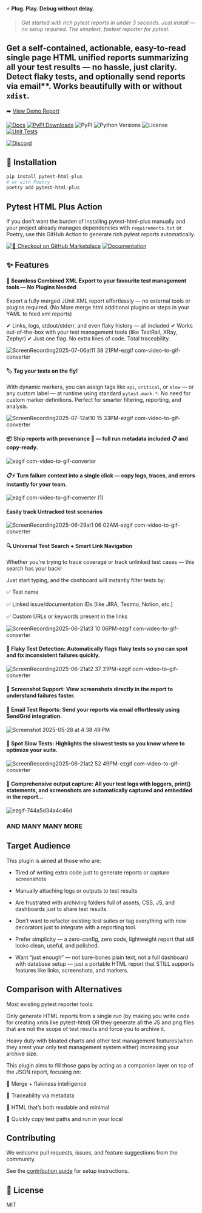 ⚡ **Plug. Play. Debug without delay.**  
> _Get started with rich pytest reports in under 3 seconds. Just install — no setup required. The simplest, fastest reporter for pytest._

## Get a self-contained, actionable, easy-to-read single page HTML unified reports summarizing all your test results — no hassle, just clarity. Detect **flaky tests**, and optionally send reports via email**. Works beautifully with or without `xdist`.

➡️ [View Demo Report](https://reporterplus.github.io/pytest-html-plus/)

[![Docs](https://img.shields.io/badge/docs-online-blue)](https://pytest-html-plus.readthedocs.io/en/main/) [![PyPI Downloads](https://static.pepy.tech/badge/pytest-html-plus)](https://pepy.tech/projects/pytest-html-plus) ![PyPI](https://img.shields.io/pypi/v/pytest-html-plus) ![Python Versions](https://img.shields.io/pypi/pyversions/pytest-html-plus)  ![License](https://img.shields.io/pypi/l/pytest-html-plus)  [![Unit Tests](https://github.com/reach2jeyan/pytest-report-plus/actions/workflows/unit-test.yml/badge.svg)](https://github.com/reach2jeyan/pytest-report-plus/actions/workflows/unit-test.yml)

[![Discord](https://img.shields.io/discord/1377581416337903646?labelColor=black&logo=discord&logoColor=c20a71&style=for-the-badge&color=c20a71)](https://discord.gg/nUNZ9crf) 

## 🚀 Installation

```bash
pip install pytest-html-plus
# or with Poetry
poetry add pytest-html-plus
```

## Pytest HTML Plus Action

If you don’t want the burden of installing pytest-html-plus manually and your project already manages dependencies with `requirements.txt` or Poetry, use this GitHub Action to generate rich pytest reports automatically.

[![🚀 Checkout on GitHub Marketplace](https://img.shields.io/badge/Marketplace-Pytest%20HTML%20Plus-blue?logo=github)](https://github.com/marketplace/actions/pytest-html-plus-action)
[![Documentation](https://img.shields.io/badge/docs-readthedocs.io-brightgreen)](https://pytest-html-plus.readthedocs.io/en/main/marketplace/usage.html)

## ✨ Features

#### 🧩 Seamless Combined XML Export to your favourite test management tools — No Plugins Needed
Export a fully merged JUnit XML report effortlessly — no external tools or plugins required. (No More merge html additional plugins or steps in your YAML to feed xml reports)

✔ Links, logs, stdout/stderr, and even flaky history — all included
✔ Works out-of-the-box with your test management tools (like TestRail, XRay, Zephyr)
✔ Just one flag. No extra lines of code. Total traceability.


![ScreenRecording2025-07-06at11 38 21PM-ezgif com-video-to-gif-converter](https://github.com/user-attachments/assets/02da5cc9-7ef5-4a3a-a475-88907964a9c6)

#### 🏷️ Tag your tests on the fly!
With dynamic markers, you can assign tags like `api`, `critical`, or `slow` — or any custom label — at runtime using standard `pytest.mark.*`.
No need for custom marker definitions. Perfect for smarter filtering, reporting, and analysis.

![ScreenRecording2025-07-12at10 15 33PM-ezgif com-video-to-gif-converter](https://github.com/user-attachments/assets/f000388f-cdbc-418d-829b-a54309b8ffc4)

#### 📦 Ship reports with provenance 📜 — full run metadata included 📋 and copy-ready.

![ezgif com-video-to-gif-converter](https://github.com/user-attachments/assets/fa397d22-e40b-4e4a-9321-a2e88aea1c08)

#### 📋⚡ Turn failure context into a single click — copy logs, traces, and errors instantly for your team.

![ezgif com-video-to-gif-converter (1)](https://github.com/user-attachments/assets/396e8cf6-862b-4619-82bf-81a8eae8e7b6)

#### Easily track Untracked test scenarios

![ScreenRecording2025-06-29at1 06 02AM-ezgif com-video-to-gif-converter](https://github.com/user-attachments/assets/af40622f-f548-44a5-982b-344c74a65e13)


#### 🔍 Universal Test Search + Smart Link Navigation

Whether you're trying to trace coverage or track unlinked test cases — this search has your back!

Just start typing, and the dashboard will instantly filter tests by:

✅ Test name

✅ Linked issue/documentation IDs (like JIRA, Testmo, Notion, etc.)

✅ Custom URLs or keywords present in the links

![ScreenRecording2025-06-21at3 10 06PM-ezgif com-video-to-gif-converter](https://github.com/user-attachments/assets/f81c9a81-f98d-4151-ad7a-c1184cd199eb)

#### 🔄 Flaky Test Detection: Automatically flags flaky tests so you can spot and fix inconsistent failures quickly.

![ScreenRecording2025-06-21at2 37 31PM-ezgif com-video-to-gif-converter](https://github.com/user-attachments/assets/90f694bf-189c-45e1-8e1d-7acd2a975f91)

#### 📸 Screenshot Support: View screenshots directly in the report to understand failures faster.

#### 📧 Email Test Reports: Send your reports via email effortlessly using SendGrid integration.

![Screenshot 2025-05-28 at 4 38 49 PM](https://github.com/user-attachments/assets/3f40e206-5dfd-45e9-a511-4dd206cf3318)

#### 🐢 Spot Slow Tests: Highlights the slowest tests so you know where to optimize your suite.

![ScreenRecording2025-06-21at2 52 49PM-ezgif com-video-to-gif-converter](https://github.com/user-attachments/assets/b9760927-7c67-4bbf-b03d-e13964c727ee)

#### 📝 Comprehensive output capture: All your test logs with loggers, print() statements, and screenshots are automatically captured and embedded in the report...

![ezgif-744a5d34a4c46d](https://github.com/user-attachments/assets/209cd2c0-d33b-48ec-b58b-8c8991ce35be)

### AND MANY MANY MORE

## Target Audience

This plugin is aimed at those who are:

- Tired of writing extra code just to generate reports or capture screenshots

- Manually attaching logs or outputs to test results

- Are frustrated with archiving folders full of assets, CSS, JS, and dashboards just to share test results.

- Don’t want to refactor existing test suites or tag everything with new decorators just to integrate with a reporting tool.

- Prefer simplicity — a zero-config, zero code, lightweight report that still looks clean, useful, and polished.

- Want “just enough” — not bare-bones plain text, not a full dashboard with database setup — just a portable HTML report that STILL supports features like links, screenshots, and markers.


## Comparison with Alternatives
Most existing pytest reporter tools:

Only generate HTML reports from a single run  (by making you write code for creating xmls like pytest-html) OR they generate all the JS and png files that are not the scope of test results and force you to archive it.

Heavy duty with bloated charts and other test management features(when they arent your only test management system either) increasing your archive size.

This plugin aims to fill those gaps by acting as a companion layer on top of the JSON report, focusing on:

🔄 Merge + flakiness intelligence

🔗 Traceability via metadata

🧼 HTML that’s both readable and minimal

🧼 Quickly copy test paths and run in your local

## Contributing

We welcome pull requests, issues, and feature suggestions from the community.

See the [contribution guide](https://pytest-html-plus.readthedocs.io/en/latest/contributing.html) for setup instructions.


## 📜 License

MIT